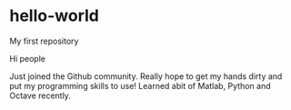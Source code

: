 # hello-world
My first repository

Hi people

Just joined the Github community. Really hope to get my hands dirty and put my programming skills to use!
Learned abit of Matlab, Python and Octave recently.
